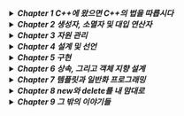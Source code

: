 <details>
 <summary><b><em> Chapter 1 C++에 왔으면 C++의 법을 따릅시다 </em></b> </summary>
 <details>
  <summary><b><em> 항목 1: C++를 언어들의 연합체로 바라보는 안목은 필수 </em></b> </summary>

<pre>
<code>

</code>
</pre>

 </details>

 <details>
  <summary><b><em> 항목 2 : #define을 쓰려거든 const, enum, inline을 떠올리자 </em></b> </summary>

 </details>

 <details>
  <summary><b><em> 항목 3 : 낌새만 보이면 const를 들이대 보자! </em></b> </summary>

 </details>

 <details>
  <summary><b><em> 항목 4 : 객체를 사용하기 전에 반드시 그 객체를 초기화하자 </em></b> </summary>

 </details>
</details>



<details>
<summary><b><em> Chapter 2 생성자, 소멸자 및 대입 연산자 </em></b> </summary>

<details>
<summary><b><em> 항목 5: C++가 은근슬쩍 만들어 호출해 버리는 함수들에 촉각을 세우자 </em></b> </summary>

</details>

<details>
<summary><b><em> 항목 6 : 컴파일러가 만들어낸 함수가 필요 없으면 확실히 이들의 사용을 금해 버리자 </em></b> </summary>

</details>

<details>
<summary><b><em> 항목 7 : 다형성을 가진 기본 클래스에서는 소멸자를 반드시 가상 소멸자로 선언하자 </em></b> </summary>

</details>

<details>
<summary><b><em> 항목 8 : 예외가 소멸자를 떠나지 못하도록 붙들어 놓자 </em></b> </summary>

</details>

<details>
<summary><b><em> 항목 9 : 객체 생성 및 소멸 과정 중에는 절대로 가상 함수를 호출하지 말자 </em></b> </summary>

</details>

<details>
<summary><b><em> 항목 10 : 대입 연산자는 * this의 참조자를 반환하게 하자 </em></b> </summary>

</details>

<details>
<summary><b><em> 항목 11 : operator=에서는 자기대입에 대한 처리가 빠지지 않도록 하자 </em></b> </summary>

</details>

<details>
<summary><b><em> 항목 12 : 객체의 모든 부분을 빠짐없이 복사하자 </em></b> </summary>

</details>
</details>



<details>
<summary><b><em> Chapter 3 자원 관리 </em></b> </summary>

<details>
<summary><b><em> 항목 13: 자원 관리에는 객체가 그만! </em></b> </summary>

</details>

<details>
<summary><b><em> 항목 14 : 자원 관리 클래스의 복사 동작에 대해 진지하게 고찰하자 </em></b> </summary>

</details>

<details>
<summary><b><em> 항목 15 : 자원 관리 클래스에서 관리되는 자원은 외부에서 접근할 수 있도록 하자 </em></b> </summary>

</details>

<details>
<summary><b><em> 항목 16 : new 및 delete를 사용할 때는 형태를 반드시 맞추자 </em></b> </summary>

</details>

<details>
<summary><b><em> 항목 17 : new로 생성한 객체를 스마트 포인터에 저장하는 코드는 별도의 한 문장으로 만들자 </em></b> </summary>

</details>
</details>



<details>
<summary><b><em> Chapter 4 설계 및 선언 </em></b> </summary>

<details>
<summary><b><em> 항목 18: 인터페이스 설계는 제대로 쓰기엔 쉽게, 엉터리로 쓰기엔 어렵게 하자 </em></b> </summary>

</details>

<details>
<summary><b><em> 항목 19 : 클래스 설계는 타입 설계와 똑같이 취급하자 </em></b> </summary>

</details>

<details>
<summary><b><em> 항목 20 : '값에 의한 전달'보다는 '상수객체 참조자에 의한 전달' 방식을 택하는 편이 대개 낫다 </em></b> </summary>

</details>

<details>
<summary><b><em> 항목 21 : 함수에서 객체를 반환해야 할 경우에 참조자를 반환하려고 들지 말자 </em></b> </summary>

</details>

<details>
<summary><b><em> 항목 22 : 데이터 멤버가 선언될 곳은 private 영역임을 명심하자 </em></b> </summary>

</details>

<details>
<summary><b><em> 항목 23 : 멤버 함수보다는 비멤버 비프렌드 함수와 더 가까워지자 </em></b> </summary>

</details>

<details>
<summary><b><em> 항목 24 : 타입 변환이 모든 매개변수에 대해 적용되어야 한다면 비멤버 함수를 선언하자 </em></b> </summary>

</details>

<details>
<summary><b><em> 항목 25 : 예외를 던지지 않는 swap에 대한 지원도 생각해 보자 </em></b> </summary>

</details>
</details>



<details>
<summary><b><em> Chapter 5 구현 </em></b> </summary>

<details>
<summary><b><em> 항목 26: 변수 정의는 늦출 수 있는 데까지 늦추는 근성을 발휘하자 </em></b> </summary>

</details>

<details>
<summary><b><em> 항목 27 : 캐스팅은 절약, 또 절약!잊지 말자 </em></b> </summary>

</details>

<details>
<summary><b><em> 항목 28 : 내부에서 사용하는 객체에 대한 "핸들"을 반환하는 코드는 되도록 피하자 </em></b> </summary>

</details>

<details>
<summary><b><em> 항목 29 : 예외 안전성이 확보되는 그날 위해 싸우고 또 싸우자! </em></b> </summary>

</details>

<details>
<summary><b><em> 항목 30 : 인라인 함수는 미주알고주알 따져서 이해해 두자 </em></b> </summary>

</details>

<details>
<summary><b><em> 항목 31 : 파일 사이의 컴파일 의존성을 최대로 줄이자 </em></b> </summary>

</details>
</details>



<details>
<summary><b><em> Chapter 6 상속, 그리고 객체 지향 설계 </em></b> </summary>

<details>
<summary><b><em> 항목 32: public 상속 모형은 반드시 "is-a(...는 ...의 일종이다)"를 따르도록 만들자 </em></b> </summary>

</details>

<details>
<summary><b><em> 항목 33 : 상속된 이름을 숨기는 일은 피하자 </em></b> </summary>

</details>

<details>
<summary><b><em> 항목 34 : 인터페이스 상속과 구현 상속의 차이를 제대로 파악하고 구별하자 </em></b> </summary>

</details>

<details>
<summary><b><em> 항목 35 : 가상 함수 대신 쓸 것들도 생각해 두는 자세를 시시때때로 길러 두자 </em></b> </summary>

</details>

<details>
<summary><b><em> 항목 36 : 상속받은 비가상 함수를 파생 클래스에서 재정의하는 것은 절대 금물!</em></b> </summary>

</details>

<details>
<summary><b><em> 항목 37 : 어떤 함수에 대해서도 상속받은 기본 매개변수 값은 절대로 재정의하지 말자 </em></b> </summary>

</details>

<details>
<summary><b><em> 항목 38 : "has-a(...는 ...를 가짐)" 혹은 "is-implemented-in-terms-of(...는 ...를 써서 구현됨)"를 모형화할 때는 객체 합성을 사용하자 </em></b> </summary>

</details>

<details>
<summary><b><em> 항목 39 : private 상속은 심사숙고해서 구사하자 </em></b> </summary>

</details>

<details>
<summary><b><em> 항목 40 : 다중 상속은 심사숙고해서 사용하자 </em></b> </summary>

</details>
</details>



<details>
<summary><b><em> Chapter 7 템플릿과 일반화 프로그래밍 </em></b> </summary>

<details>
<summary><b><em> 항목 41: 템플릿 프로그래밍의 천릿길도 암시적 인터페이스와 컴파일 타임 다형성부터 </em></b> </summary>

</details>

<details>
<summary><b><em> 항목 42 : typename의 두 가지 의미를 제대로 파악하자 </em></b> </summary>

</details>

<details>
<summary><b><em> 항목 43 : 템플릿으로 만들어진 기본 클래스 안의 이름에 접근하는 방법을 알아 두자 </em></b> </summary>

</details>

<details>
<summary><b><em> 항목 44 : 매개변수에 독립적인 코드는 템플릿으로부터 분리시키자 </em></b> </summary>

</details>

<details>
<summary><b><em> 항목 45 : "호환되는 모든 타입"을 받아들이는 데는 멤버 함수 템플릿이 직방! </em></b> </summary>

</details>

<details>
<summary><b><em> 항목 46 : 타입 변환이 바람직할 경우에는 비멤버 함수를 클래스 템플릿 안에 정의해 두자 </em></b> </summary>

</details>

<details>
<summary><b><em> 항목 47 : 타입에 대한 정보가 필요하다면 특성정보 클래스를 사용하자 </em></b> </summary>

</details>

<details>
<summary><b><em> 항목 48 : 템플릿 메타프로그래밍, 하지 않겠는가? </em></b> </summary>

</details>
</details>



<details>
<summary><b><em> Chapter 8 new와 delete를 내 맘대로 </em></b> </summary>

<details>
<summary><b><em> 항목 49: new 처리자의 동작 원리를 제대로 이해하자 </em></b> </summary>

</details>

<details>
<summary><b><em> 항목 50 : new 및 delete를 언제 바꿔야 좋은 소리를 들을지를 파악해 두자 </em></b> </summary>

</details>

<details>
<summary><b><em> 항목 51 : new 및 delete를 작성할 때 따라야 할 기존의 관례를 잘 알아 두자 </em></b> </summary>

</details>

<details>
<summary><b><em> 항목 52 : 위치지정 new를 작성한다면 위치지정 delete도 같이 준비하자 </em></b> </summary>

</details>
</details>



<details>
<summary><b><em> Chapter 9 그 밖의 이야기들 </em></b> </summary>

<details>
<summary><b><em> 항목 53: 컴파일러 경고를 지나치지 말자 </em></b> </summary>

</details>

<details>
<summary><b><em> 항목 54 : TR1을 포함한 표준 라이브러리 구성요소와 편안한 친구가 되자 </em></b> </summary>

</details>

<details>
<summary><b><em> 항목 55 : Boo子有親!부스트를 늘 여러분 가까이에 </em></b> </summary>

</details>
</details>